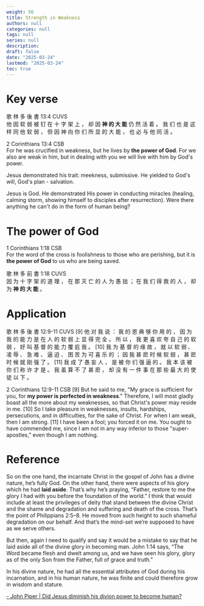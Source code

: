```yaml
---
weight: 56
title: Strength in Weakness
authors: null
categories: null
tags: null
series: null
description: 
draft: false 
date: "2025-03-24"
lastmod: "2025-03-24"
toc: true
---
```


<!--more-->
# Key verse

歌 林 多 後 書 13:4 CUVS  
他 因 软 弱 被 钉 在 十 字 架 上 ， 却 因 <b>神 的 大 能</b> 仍 然 活 着 。 我 们 也 是 这 样 同 他 软 弱 ， 但 因 神 向 你 们 所 显 的 大 能 ， 也 必 与 他 同 活 。

2 Corinthians 13:4 CSB  
For he was crucified in weakness, but he lives by <b>the power of God</b>. For we also are weak in him, but in dealing with you we will live with him by God's power.

Jesus demonstrated his trait: meekness, submissive.  He yielded to God's will, God's plan - salvation.

Jesus is God.  He demonstrated His power in conducting miracles (healing, calming storm, showing himself to disciples after resurrection).  Were there anything he can't do in the form of human being?  


# The power of God

1 Corinthians 1:18 CSB  
For the word of the cross is foolishness to those who are perishing, but it is <b>the power of God</b> to us who are being saved.

歌 林 多 前 書 1:18 CUVS  
因 为 十 字 架 的 道 理 ， 在 那 灭 亡 的 人 为 愚 拙 ； 在 我 们 得 救 的 人 ， 却 为 <b>神 的 大 能</b> 。




# Application

歌 林 多 後 書 12:9-11 CUVS
[9] 他 对 我 说 ： 我 的 恩 典 够 你 用 的 ， 因 为 我 的 能 力 是 在 人 的 软 弱 上 显 得 完 全 。 所 以 ， 我 更 喜 欢 夸 自 己 的 软 弱 ， 好 叫 基 督 的 能 力 覆 庇 我 。 
[10] 我 为 基 督 的 缘 故 ， 就 以 软 弱 、 凌 辱 、 急 难 、 逼 迫 、 困 苦 为 可 喜 乐 的 ； 因 我 甚 麽 时 候 软 弱 ， 甚 麽 时 候 就 刚 强 了 。 
[11] 我 成 了 愚 妄 人 ， 是 被 你 们 强 逼 的 。 我 本 该 被 你 们 称 许 才 是 。 我 虽 算 不 了 甚 麽 ， 却 没 有 一 件 事 在 那 些 最 大 的 使 徒 以 下 。

2 Corinthians 12:9-11 CSB
[9] But he said to me, "My grace is sufficient for you, for <b>my power is perfected in weakness</b>." Therefore, I will most gladly boast all the more about my weaknesses, so that Christ's power may reside in me. 
[10] So I take pleasure in weaknesses, insults, hardships, persecutions, and in difficulties, for the sake of Christ. For when I am weak, then I am strong. 
[11] I have been a fool; you forced it on me. You ought to have commended me, since I am not in any way inferior to those "super-apostles," even though I am nothing.

# Reference

So on the one hand, the incarnate Christ in the gospel of John has a divine nature, he’s fully God. On the other hand, there were aspects of his glory which he had <b>laid aside</b>. That’s why he’s praying, “Father, restore to me the glory I had with you before the foundation of the world.” I think that would include at least the privileges of deity that stand between the divine Christ and the shame and degradation and suffering and death of the cross. That’s the point of Philippians 2:5–8. He moved from such height to such shameful degradation on our behalf. And that’s the mind-set we’re supposed to have as we serve others.    

But then, again I need to qualify and say it would be a mistake to say that he laid aside all of the divine glory in becoming man. John 1:14 says, “The Word became flesh and dwelt among us, and we have seen his glory, glory as of the only Son from the Father, full of grace and truth.”   

In his divine nature, he had all the essential attributes of God during his incarnation, and in his human nature, he was finite and could therefore grow in wisdom and stature. 

<a href = "https://www.desiringgod.org/interviews/did-jesus-diminish-his-divine-power-to-become-human" target="_blank" rel="noopener noreferrer">- John Piper | Did Jesus diminish his divion power to become human?</a>